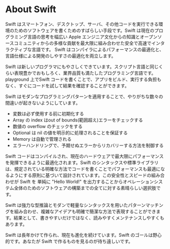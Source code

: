 # About Swift

Swift はスマートフォン、デスクトップ、サーバ、その他コードを実行できる環境のためのソフトウェアを書くためのすばらしい手段です。Swift は現在のプログラミング言語の思考を幅広い Apple エンジニア文化からの知識とオープンソースコミュニティからの多様な貢献を最大限に組み合わせた安全で高速でインタラクティブな言語です。 Swift はコンパイラによるパフォーマンスの最適化と、言語仕様による開発のしやすさの最適化を両立します。

Swift は新しいプログラマにもやさしくできています。スクリプト言語と同じくらい表現豊かでおもしろく、業界品質も満たしたプログラミング言語です。playground 上でSwift コードを書くことで、アプリをビルド、実行する負担もなく、すぐにコードを試して結果を確認することができます。

Swift はモダンなプログラミングパターンを適用することで、やりがちな数々の間違いが起きないようにしています。

* 変数は必ず使用する前に初期化する
* Array の index はout of bounds\(範囲超え\)エラーをチェックする
* 数値の overflow のチェックをする
* Optional は nil の値を明示的に処理されることを保証する
* Memory は自動で管理される
* エラーハンドリングで、予期せぬエラーからリカバリーする方法を制御する

Swift コードはコンパイルされ、現在のハードウェアで最大限にパフォーマンスを発揮できるように最適化されます。Swift のシンタックスや標準ライブラリは、規定されている明確な方法でコードを書くことでパフォーマンスも最適になるようにする原則に基づいて設計されています。この安全性とスピードの組み合わせが Swift を 単純に "Hello World!" を出力することからオペレーションシステム全体のためのソフトウェアの構築までの全てに対する素晴らしい選択肢です。

Swift は強力な型推論とモダンで軽量なシンタックスを用いたパターンマッチングを組み合わせ、複雑なアイデアも明確で簡潔な方法で表現することができます。結果として、書きやすいだけではなく、読みやすくメンテナンスしやすくもあります。

Swift は長年かけて作られ、現在も進化を続けています。Swift のゴールは野心的です。あなたが Swift で作るものを見るのが待ち遠しいです。

